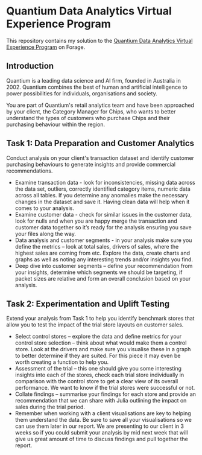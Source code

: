 # Quantium Data Analytics Virtual Experience Program

This repository contains my solution to the [Quantium Data Analytics Virtual Experience Program](https://www.theforage.com/virtual-internships/prototype/NkaC7knWtjSbi6aYv/Data-Analytics?ref=DsEXFixxovqkRxR2u) on Forage. 

## Introduction
Quantium is a leading data science and AI firm, founded in Australia in 2002. Quantium combines the best of human and artificial intelligence to power possibilities for 
individuals, organisations and society.

You are part of Quantium's retail analytics team and have been approached by your client, the Category Manager for Chips, who wants to better understand the types of customers
who purchase Chips and their purchasing behaviour within the region. 

## Task 1: Data Preparation and Customer Analytics
Conduct analysis on your client's transaction dataset and identify customer purchasing behaviours to generate insights and provide commercial recommendations.
- Examine transaction data - look for inconsistencies, missing data across the data set, outliers, correctly identified category items, numeric data across all tables. If you determine any anomalies make the necessary changes in the dataset and save it. Having clean data will help when it comes to your analysis. 
- Examine customer data - check for similar issues in the customer data, look for nulls and when you are happy merge the transaction and customer data together so it’s ready for the analysis ensuring you save your files along the way.
- Data analysis and customer segments - in your analysis make sure you define the metrics – look at total sales, drivers of sales, where the highest sales are coming from etc. Explore the data, create charts and graphs as well as noting any interesting trends and/or insights you find.
- Deep dive into customer segments – define your recommendation from your insights, determine which segments we should be targeting, if packet sizes are relative and form an overall conclusion based on your analysis. 

## Task 2: Experimentation and Uplift Testing
Extend your analysis from Task 1 to help you identify benchmark stores that allow you to test the impact of the trial store layouts on customer sales.
- Select control stores – explore the data and define metrics for your control store selection – think about what would make them a control store. Look at the drivers and make sure you visualise these in a graph to better determine if they are suited. For this piece it may even be worth creating a function to help you. 
-  Assessment of the trial – this one should give you some interesting insights into each of the stores, check each trial store individually in comparison with the control store to get a clear view of its overall performance. We want to know if the trial stores were successful or not. 
-  Collate findings – summarise your findings for each store and provide an recommendation that we can share with Julia outlining the impact on sales during the trial period.
-  Remember when working with a client visualisations are key to helping them understand the data. Be sure to save all your visualisations so we can use them later in our report. We are presenting to our client in 3 weeks so if you could submit your analysis by mid next week that will give us great amount of time to discuss findings and pull together the report.

